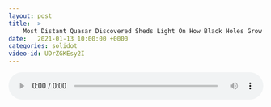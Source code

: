 ```yaml
---
layout: post
title:  >
    Most Distant Quasar Discovered Sheds Light On How Black Holes Grow
date:   2021-01-13 10:00:00 +0000
categories: solidot
video-id: UDrZGKEsy2I
---
```


<audio src="/assets/bde9aba840b6206d4ccbeefd35a10f5b.mp3" style="width: 100%;" controls></audio>

